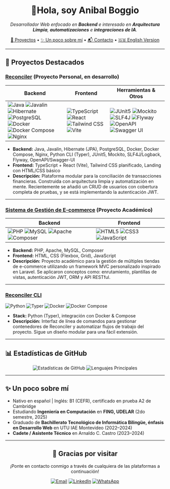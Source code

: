 <h1 align="center">👋Hola, soy Anibal Boggio</h1>

<p align="center">
  <em>Desarrollador Web enfocado en <strong>Backend</strong> e interesado en <strong>Arquitectura Limpia</strong>, <strong>automatizaciones</strong> e <strong>integraciones de IA</strong>.</em>
</p>

<div align="center">
  <a href="#proyectos-destacados">💼 Proyectos</a> •
  <a href="#sobre-mi">✨ Un poco sobre mí</a> •
  <a href="#contacto">📬 Contacto</a> •
  <a href="README.md">🇬🇧 English Version</a>
</div>

---

<h2 id="proyectos-destacados">💼 Proyectos Destacados</h2>

### **[Reconciler](https://github.com/anibalxyz/reconciler)** (Proyecto Personal, en desarrollo)

| Backend                                                                                                                                                                                                                                                                                                                                                                                                                                                                                                                                                                                                                                                                                                                         | Frontend                                                                                                                                                                                                                                                                                                                                                                                                                              | Herramientas & Otros                                                                                                                                                                                                                                                                                                                                                                                                                                                                                                                                                                                                  |
| ------------------------------------------------------------------------------------------------------------------------------------------------------------------------------------------------------------------------------------------------------------------------------------------------------------------------------------------------------------------------------------------------------------------------------------------------------------------------------------------------------------------------------------------------------------------------------------------------------------------------------------------------------------------------------------------------------------------------------- | ------------------------------------------------------------------------------------------------------------------------------------------------------------------------------------------------------------------------------------------------------------------------------------------------------------------------------------------------------------------------------------------------------------------------------------- | --------------------------------------------------------------------------------------------------------------------------------------------------------------------------------------------------------------------------------------------------------------------------------------------------------------------------------------------------------------------------------------------------------------------------------------------------------------------------------------------------------------------------------------------------------------------------------------------------------------------- |
| ![Java](https://img.shields.io/badge/Java-ED8B00?style=flat-square&logo=java&logoColor=white) ![Javalin](https://img.shields.io/badge/Javalin-000000?style=flat-square) ![Hibernate](https://img.shields.io/badge/Hibernate-59666C?style=flat-square&logo=hibernate&logoColor=white) ![PostgreSQL](https://img.shields.io/badge/PostgreSQL-336791?style=flat-square&logo=postgresql&logoColor=white) ![Docker](https://img.shields.io/badge/Docker-2496ED?style=flat-square&logo=docker&logoColor=white) ![Docker Compose](https://img.shields.io/badge/Docker%20Compose-2496ED?style=flat-square&logo=docker&logoColor=white) ![Nginx](https://img.shields.io/badge/Nginx-009639?style=flat-square&logo=nginx&logoColor=white) | ![TypeScript](https://img.shields.io/badge/TypeScript-3178C6?style=flat-square&logo=typescript&logoColor=white) ![React](https://img.shields.io/badge/React-61DAFB?style=flat-square&logo=react&logoColor=black) ![Tailwind CSS](https://img.shields.io/badge/Tailwind%20CSS-06B6D4?style=flat-square&logo=tailwindcss&logoColor=white) ![Vite](https://img.shields.io/badge/Vite-646CFF?style=flat-square&logo=vite&logoColor=white) | ![JUnit5](https://img.shields.io/badge/JUnit5-25A162?style=flat-square&logo=junit5&logoColor=white) ![Mockito](https://img.shields.io/badge/Mockito-8F0000?style=flat-square&logo=mockito&logoColor=white) ![SLF4J](https://img.shields.io/badge/SLF4J-000000?style=flat-square) ![Flyway](https://img.shields.io/badge/Flyway-CC3333?style=flat-square&logo=flyway&logoColor=white) ![OpenAPI](https://img.shields.io/badge/OpenAPI-6BA539?style=flat-square&logo=openapi-initiative&logoColor=white) ![Swagger UI](https://img.shields.io/badge/Swagger%20UI-85EA2D?style=flat-square&logo=swagger&logoColor=black) |

- **Backend:** Java, Javalin, Hibernate (JPA), PostgreSQL, Docker, Docker Compose, Nginx, Python CLI (Typer), JUnit5, Mockito, SLF4J/Logback, Flyway, OpenAPI/Swagger-UI
- **Frontend:** TypeScript + React (Vite), Tailwind CSS planificado, Landing con HTML/CSS básico
- **Descripción:** Plataforma modular para la conciliación de transacciones financieras. Construida con arquitectura limpia y automatización en mente. Recientemente se añadió un CRUD de usuarios con cobertura completa de pruebas, y se está implementando la autenticación JWT.

---

### **[Sistema de Gestión de E-commerce](https://github.com/anibalxyz/proyectoeme)** (Proyecto Académico)

| Backend                                                                                                                                                                                                                                                                                                                                                                                                   | Frontend                                                                                                                                                                                                                                                                                                       |
| --------------------------------------------------------------------------------------------------------------------------------------------------------------------------------------------------------------------------------------------------------------------------------------------------------------------------------------------------------------------------------------------------------- | -------------------------------------------------------------------------------------------------------------------------------------------------------------------------------------------------------------------------------------------------------------------------------------------------------------- |
| ![PHP](https://img.shields.io/badge/PHP-777BB4?style=flat-square&logo=php&logoColor=white) ![MySQL](https://img.shields.io/badge/MySQL-4479A1?style=flat-square&logo=mysql&logoColor=white) ![Apache](https://img.shields.io/badge/Apache-D22128?style=flat-square&logo=apache&logoColor=white) ![Composer](https://img.shields.io/badge/Composer-885630?style=flat-square&logo=composer&logoColor=white) | ![HTML5](https://img.shields.io/badge/HTML5-E34F26?style=flat-square&logo=html5&logoColor=white) ![CSS3](https://img.shields.io/badge/CSS3-1572B6?style=flat-square&logo=css3&logoColor=white) ![JavaScript](https://img.shields.io/badge/JavaScript-F7DF1E?style=flat-square&logo=javascript&logoColor=black) |

- **Backend:** PHP, Apache, MySQL, Composer
- **Frontend:** HTML, CSS (Flexbox, Grid), JavaScript
- **Descripción:** Proyecto académico para la gestión de múltiples tiendas de e-commerce utilizando un framework MVC personalizado inspirado en Laravel. Se aplicaron conceptos como: enrutamiento, plantillas de vistas, autenticación JWT, ORM y API RESTful.

---

### **[Reconciler CLI](https://github.com/anibalxyz/reconciler)**

![Python](https://img.shields.io/badge/Python-3776AB?style=flat-square&logo=python&logoColor=white)
![Typer](https://img.shields.io/badge/Typer-000000?style=flat-square)
![Docker](https://img.shields.io/badge/Docker-2496ED?style=flat-square&logo=docker&logoColor=white)
![Docker Compose](https://img.shields.io/badge/Docker%20Compose-2496ED?style=flat-square&logo=docker&logoColor=white)

- **Stack:** Python (Typer), integración con Docker & Compose
- **Descripción:** Interfaz de línea de comandos para gestionar contenedores de Reconciler y automatizar flujos de trabajo del proyecto. Sigue un diseño modular para una fácil extensión.

---

<h2 id="github-stats">📊 Estadísticas de GitHub</h2>

<div align="center">
  <img alt="Estadísticas de GitHub" src="https://github-readme-stats.vercel.app/api?username=anibalxyz&show_icons=true&count_private=true&theme=tokyonight&locale=es" />
  <img alt="Lenguajes Principales" src="https://github-readme-stats.vercel.app/api/top-langs/?username=anibalxyz&layout=compact&hide=hack&theme=tokyonight&locale=es" />
</div>

---

<h2 id="sobre-mi">✨ Un poco sobre mí</h2>

- Nativo en español | Inglés: B1 (CEFR), certificado en prueba A2 de Cambridge
- Estudiando **Ingeniería en Computación** en **FING, UDELAR** (2do semestre, 2025)
- Graduado de **Bachillerato Tecnológico de Informática Bilingüe, énfasis en Desarrollo Web** en UTU IAE Montevideo (2022–2024)
- **Cadete / Asistente Técnico** en Arnaldo C. Castro (2023–2024)

---

<h2 align="center" id="contacto">👋 Gracias por visitar</h2>

<div>
  <p align="center">¡Ponte en contacto conmigo a través de cualquiera de las plataformas a continuación!</p>
</div>

<div align="center">
  <a href="mailto:anibalboggioict@gmail.com"><img src="https://img.shields.io/badge/Email-D14836?style=flat-square&logo=gmail&logoColor=white" alt="Email"></a>
  <a href="https://linkedin.com/in/anibalboggio"><img src="https://img.shields.io/badge/LinkedIn-0A66C2?style=flat-square&logo=linkedin&logoColor=white" alt="LinkedIn"></a>
  <a href="https://wa.me/59895578511"><img src="https://img.shields.io/badge/WhatsApp-25D366?style=flat-square&logo=whatsapp&logoColor=white" alt="WhatsApp"></a>
</div>
